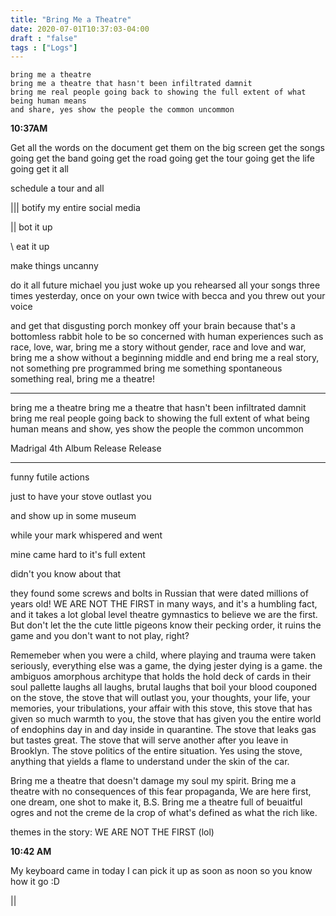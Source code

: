 ```yaml
---
title: "Bring Me a Theatre"
date: 2020-07-01T10:37:03-04:00
draft : "false"
tags : ["Logs"]
---
```

```
bring me a theatre
bring me a theatre that hasn't been infiltrated damnit
bring me real people going back to showing the full extent of what being human means
and share, yes show the people the common uncommon
```
<!--more-->

**10:37AM**

Get all the words on the document get them on the big screen get the songs going get the band going get the road going get the tour going get the life going get it all

schedule a tour and all

||| botify my entire social media

|| bot it up

\\ eat it up

make things uncanny

do it all future michael you just woke up you rehearsed all your songs three times yesterday, once on your own twice with becca
and you threw out your voice

and get that disgusting porch monkey off your brain because that's a bottomless rabbit hole to be so concerned with human experiences such as race, love, war, bring me a story without
gender, race and love and war, bring me a show without a beginning middle and end
bring me a real story, not something pre programmed
bring me something spontaneous something real, bring me a theatre!

___

bring me a theatre
bring me a theatre that hasn't been infiltrated damnit
bring me real people going back to showing the full extent of what being human means
and show, yes show the people the common uncommon

Madrigal 4th
Album Release Release

___


<!--

| Dailies        | Questions           | Answers  |
| ------------- |:-------------:| -----:|
| Read()      | *What did you read?* | X |
| Write()      | *What did you write?*      |   X |
| Create() | *What did you make?*      |    X |
| Exercise() | *Dance workout (or otherwise?)*      |    X |
| Audio() | *You recorded what:*      |    X |
| Video() | *You filmed what:*      |    X |
| Finish() | *You bounced what track:*      |    X |
| Live() | *You sang what live:*      |    X |
| Finish2() | *You made what visuals*      |    X |
| Phone() | *You called who:*      |    X |
| Share() | *Uploaded what to archive:*      |    X |
| PBD() | *You did what for PBD?*      |    X |
| Web() | *You did what to POLIW.AT?*      |    X |
| Love&Legacy() | *You did what for friends/fam?*      |    X |
| God() | *You're grateful for what?*      |    X |
<sub>v1.0</sub>

 -->

funny futile actions

just to have your stove outlast you

and show up in some museum

while your mark whispered and went

mine came hard to it's full extent

didn't you know about that

they found some screws and bolts in Russian that were dated millions of years old!
WE ARE NOT THE FIRST in many ways, and it's a humbling fact, and it takes a lot global level theatre gymnastics to believe we are the first. But don't let the the cute little pigeons know their pecking order, it ruins the game and you don't want to not play, right?

Rememeber when you were a child, where playing and trauma were taken seriously, everything else was a game, the dying jester dying is a game. the ambiguos amorphous architype that holds the hold deck of cards in their soul pallette laughs all laughs, brutal laughs that boil your blood couponed on the stove, the stove that will outlast you, your thoughts, your life, your memories, your tribulations, your affair with this stove, this stove that has given so much warmth to you, the stove that has given you the entire world of endophins day in and day inside in quarantine. The stove that leaks gas but tastes great. The stove that will serve another after you leave in Brooklyn. The stove politics of the entire situation. Yes using the stove, anything that yields a flame to understand under the skin of the car.

Bring me a theatre that doesn't damage my soul my spirit. Bring me a theatre with no consequences of this fear propaganda, We are here first, one dream, one shot to make it, B.S. Bring me a theatre full of beuaitful ogres and not the creme de la crop of what's defined as what the rich like.   

themes in the story: WE ARE NOT THE FIRST (lol)

**10:42 AM**

My keyboard came in today I can pick it up as soon as noon so you know how it go :D

||

